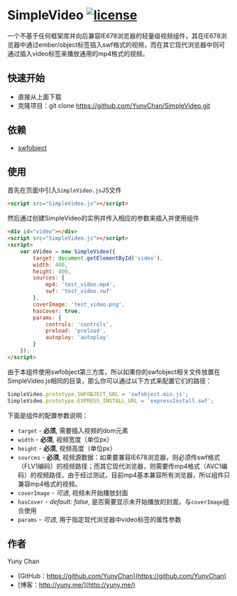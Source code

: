 # SimpleVideo [![license](https://img.shields.io/badge/license-MIT-blue.svg)](https://github.com/YunyChan/SimpleVideo/blob/master/LICENSE) #

一个不基于任何框架库并向后兼容IE678浏览器的轻量级视频组件，其在IE678浏览器中通过ember/object标签插入swf格式的视频，而在其它现代浏览器中则可通过插入video标签来播放通用的mp4格式的视频。

## 快速开始 ##

+ 直接从上面下载
+ 克隆项目：git clone https://github.com/YunyChan/SimpleVideo.git

## 依赖 ##

+ [swfobject](https://github.com/swfobject/swfobject)

## 使用 ##

首先在页面中引入`SimpleVideo.js`JS文件

```html
<script src="SimpleVideo.js"></script>
```

然后通过创建SimpleVideo的实例并传入相应的参数来插入并使用组件

```html
<div id="video"></div>
<script src="SimpleVideo.js"></script>
<script>
	var oVideo = new SimpleVideo({
		target: document.getElementById('video'),
		width: 400,
		height: 400,
		sources: {
			mp4: 'test_video.mp4',
			swf: 'test_video.swf'
		},
		coverImage: 'test_video.png',
		hasCover: true,
		params: {
			controls: 'controls',
			preload: 'preload',
			autoplay: 'autoplay'
		}
	});
</script>
```

由于本组件使用swfobject第三方库，所以如果你的swfobject相关文件放置在SimpleVideo.js相同的目录，那么你可以通过以下方式来配置它们的路径：

```js
SimpleVideo.prototype.SWFOBJECT_URL = 'swfobject.min.js';
SimpleVideo.prototype.EXPRESS_INSTALL_URL = 'expressInstall.swf';
```

下面是组件的配置参数说明：

+ `target` - __必须__, 需要插入视频的dom元素
+ `width` - __必须__, 视频宽度（单位px）
+ `height` - __必须__, 视频高度（单位px）
+ `sources` - __必须__, 视频源数据：如果要兼容IE678浏览器，则必须传swf格式（FLV1编码）的视频路径；而其它现代浏览器，则需要传mp4格式（AVC1编码）的视频路径，由于经过测试，目前mp4基本兼容所有浏览器，所以组件只兼容mp4格式的视频。
+ `coverImage` - _可选_, 视频未开始播放封面
+ `hasCover` - _default: false_, 是否需要显示未开始播放的封面，与`coverImage`组合使用
+ `params` - _可选_, 用于指定现代浏览器中video标签的属性参数

## 作者 ##

Yuny Chan

+ [GitHub：https://github.com/YunyChan](https://github.com/YunyChan)
+ [博客：http://yuny.me/](http://yuny.me/)
